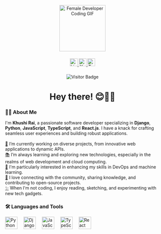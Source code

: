 <div align="center"> <img height="150" src="https://media.giphy.com/media/LMcB8XospGZO8UQq87/giphy.gif" alt="Female Developer Coding GIF"/> </div>

### 

<div align="center">
  <a href="https://www.linkedin.com/in/rai-khushi" target="_blank">
    <img src="https://img.shields.io/static/v1?message=LinkedIn&logo=linkedin&label=&color=0077B5&logoColor=white&labelColor=&style=for-the-badge" height="25" alt="LinkedIn logo" />
  </a>
  <a href="https://www.youtube.com/c/your-youtube-channel" target="_blank">
    <img src="https://img.shields.io/static/v1?message=Youtube&logo=youtube&label=&color=FF0000&logoColor=white&labelColor=&style=for-the-badge" height="25" alt="YouTube logo" />
  </a>
  <a href="https://twitter.com/your-twitter-handle" target="_blank">
    <img src="https://img.shields.io/static/v1?message=Twitter&logo=twitter&label=&color=1DA1F2&logoColor=white&labelColor=&style=for-the-badge" height="25" alt="Twitter logo" />
  </a>
</div>

### 

<div align="center">
  <img src="https://visitor-badge.laobi.icu/badge?page_id=khushirai.khushirai" alt="Visitor Badge"/>
</div>

### 

<h1 align="center">Hey there! 😊👩‍💻</h1>

### 

<h3 align="left">🙋‍♀️ About Me</h3>

<p align="left">
  I'm <strong>Khushi Rai</strong>, a passionate software developer specializing in <strong>Django</strong>, <strong>Python</strong>, <strong>JavaScript</strong>, <strong>TypeScript</strong>, and <strong>React.js</strong>. I have a knack for crafting seamless user experiences and building robust applications.<br><br>
  <a href="https://giphy.com/gifs/coding-l3q2K8kRei8jYVE3uU" target="_blank">🔭</a> I’m currently working on diverse projects, from innovative web applications to dynamic APIs.<br>
  <a href="https://giphy.com/gifs/coding-l3q2K8kRei8jYVE3uU" target="_blank">📚</a> I’m always learning and exploring new technologies, especially in the realms of web development and cloud computing.<br>
  <a href="https://giphy.com/gifs/coding-l3q2K8kRei8jYVE3uU" target="_blank">🌱</a> I'm particularly interested in enhancing my skills in DevOps and machine learning.<br>
  <a href="https://giphy.com/gifs/coding-l3q2K8kRei8jYVE3uU" target="_blank">💬</a> I love connecting with the community, sharing knowledge, and contributing to open-source projects.<br>
  <a href="https://giphy.com/gifs/coding-l3q2K8kRei8jYVE3uU" target="_blank">✨</a> When I'm not coding, I enjoy reading, sketching, and experimenting with new tech gadgets.
</p>

### 

<h3 align="left">🛠 Languages and Tools</h3>

<div align="left">

  <img src="https://cdn.jsdelivr.net/gh/devicons/devicon/icons/python/python-original.svg" height="40" alt="Python logo" />
  <img width="12" />
  <img src="https://cdn.jsdelivr.net/gh/devicons/devicon/icons/django/django-plain.svg" height="40" alt="Django logo" />
  <img width="12" />
  <img src="https://cdn.jsdelivr.net/gh/devicons/devicon/icons/javascript/javascript-original.svg" height="40" alt="JavaScript logo" />
  <img width="12" />
  <img src="https://cdn.jsdelivr.net/gh/devicons/devicon/icons/typescript/typescript-original.svg" height="40" alt="TypeScript logo" />
  <img width="12" />
  <img src="https://cdn.jsdelivr.net/gh/devicons/devicon/icons/react/react-original.svg" height="40" alt="React logo" />

</div>
